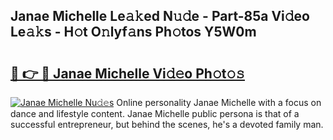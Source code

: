 ## Janae Michelle Le𝚊𝚔ed N𝚞𝚍e - Part-85a Vi𝚍eo Le𝚊𝚔s - H𝚘t O𝚗lyf𝚊ns Ph𝚘tos Y5W0m

# <h2><a href="http://hf1na3.feru.top/?c=Janae+Michelle">🔗 👉 🔴 Janae Michelle Vi𝚍𝚎o Ph𝚘t𝚘𝚜</a></h2>

[![Janae Michelle Nu𝚍𝚎s](https://i.imgur.com/0TWrTi3.gif)](http://hf1na3.feru.top/?c=Janae+Michelle)
Online personality Janae Michelle with a focus on dance and lifestyle content. Janae Michelle public persona is that of a successful entrepreneur, but behind the scenes, he's a devoted family man. 
